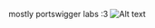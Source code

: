 mostly portswigger labs :3
![Alt text](https://portswigger.net/cms/images/0d/23/4179-article-1m-milestone-article.png)
